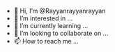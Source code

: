 - 👋 Hi, I’m @Rayyanrayyanrayyan
- 👀 I’m interested in ...
- 🌱 I’m currently learning ...
- 💞️ I’m looking to collaborate on ...
- 📫 How to reach me ...

<!---
Rayyanrayyanrayyan/Rayyanrayyanrayyan is a ✨ special ✨ repository because its `README.md` (this file) appears on your GitHub profile.
You can click the Preview link to take a look at your changes.
--->
